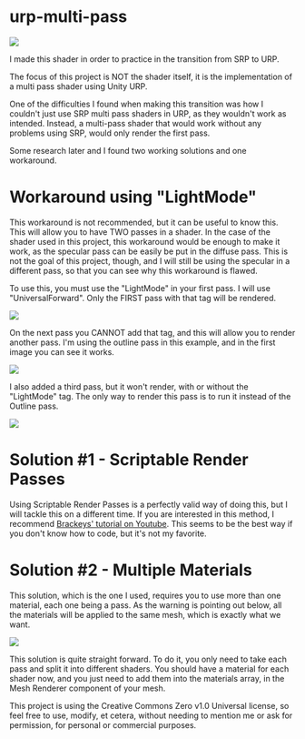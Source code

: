 # urp-multi-pass

![](https://i.imgur.com/Lpt0XXJ.png)

I made this shader in order to practice in the transition from SRP to URP.

The focus of this project is NOT the shader itself, it is the implementation of a multi pass shader using Unity URP.

One of the difficulties I found when making this transition was how I couldn't just use SRP multi pass shaders in URP, as they wouldn't work as intended.
Instead, a multi-pass shader that would work without any problems using SRP, would only render the first pass.

Some research later and I found two working solutions and one workaround.

# Workaround using "LightMode"
This workaround is not recommended, but it can be useful to know this. This will allow you to have TWO passes in a shader. In the case of the shader used in this project, this workaround would be enough to make it work, as the specular pass can be easily be put in the diffuse pass. This is not the goal of this project, though, and I will still be using the specular in a different pass, so that you can see why this workaround is flawed.

To use this, you must use the "LightMode" in your first pass. I will use "UniversalForward". Only the FIRST pass with that tag will be rendered.

![](https://i.imgur.com/2abNWk5.png)

On the next pass you CANNOT add that tag, and this will allow you to render another pass. I'm using the outline pass in this example, and in the first image you can see it works.

![](https://i.imgur.com/yPlEtDr.png)

I also added a third pass, but it won't render, with or without the "LightMode" tag. The only way to render this pass is to run it instead of the Outline pass.

![](https://i.imgur.com/270DPLy.png)

# Solution #1 - Scriptable Render Passes

Using Scriptable Render Passes is a perfectly valid way of doing this, but I will tackle this on a different time. If you are interested in this method, I recommend [Brackeys' tutorial on Youtube](https://www.youtube.com/watch?v=szsWx9IQVDI).
This seems to be the best way if you don't know how to code, but it's not my favorite.

# Solution #2 - Multiple Materials

This solution, which is the one I used, requires you to use more than one material, each one being a pass. As the warning is pointing out below, all the materials will be applied to the same mesh, which is exactly what we want.

![](https://i.imgur.com/z52z9Wu.png)

This solution is quite straight forward. To do it, you only need to take each pass and split it into different shaders. You should have a material for each shader now, and you just need to add them into the materials array, in the Mesh Renderer component of your mesh.

This project is using the Creative Commons Zero v1.0 Universal license, so feel free to use, modify, et cetera, without needing to mention me or ask for permission, for personal or commercial purposes.
